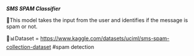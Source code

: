 ***SMS SPAM Classifier***

💬This model takes the input from the user and identifies if the message is spam or not.

📑📊Dataset = https://www.kaggle.com/datasets/uciml/sms-spam-collection-dataset
#spam detection
